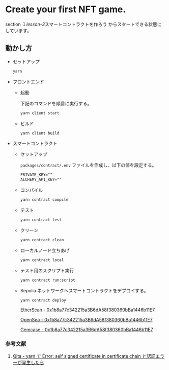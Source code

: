 # Create your first NFT game.

section １*lesson-3*スマートコントラクトを作ろう からスタートできる状態にしています。

## 動かし方

- セットアップ

  ```bash
  yarn
  ```

- フロントエンド

  - 起動

    下記のコマンドを順番に実行する。

    ```bash
    yarn client start
    ```

  - ビルド

    ```bash
    yarn client build
    ```

- スマートコントラクト

  - セットアップ

    `packages/contract/.env` ファイルを作成し、以下の値を設定する。

    ```txt
    PRIVATE_KEY=""
    ALCHEMY_API_KEY=""
    ```

  - コンパイル

    ```bash
    yarn contract compile
    ```

  - テスト

    ```bash
    yarn contract test
    ```

  - クリーン

    ```bash
    yarn contract clean
    ```

  - ローカルノード立ちあげ

    ```bash
    yarn contract local
    ```

  - テスト用のスクリプト実行

    ```bash
    yarn contract run:script
    ```

  - Sepolia ネットワークへスマートコントラクトをデプロイする。

    ```bash
    yarn contract deploy
    ```

    [EtherScan - 0x1b8a77c342215a3B6dA58f380360bBa1446b11E7](https://sepolia.etherscan.io/address/0x1b8a77c342215a3B6dA58f380360bBa1446b11E7)

    [OpenSea - 0x1b8a77c342215a3B6dA58f380360bBa1446b11E7](https://testnets.opensea.io/ja/collection/onepiece-97)

    [Gemcase - 0x1b8a77c342215a3B6dA58f380360bBa1446b11E7](https://gemcase.vercel.app/view/evm/sepolia/0x1b8a77c342215a3b6da58f380360bba1446b11e7/1s)

### 参考文献

1. [Qita - yarn で Error: self signed certificate in certificate chain と認証エラーが発生したら](https://qiita.com/naru0504/items/06b687d6a174286756da)
